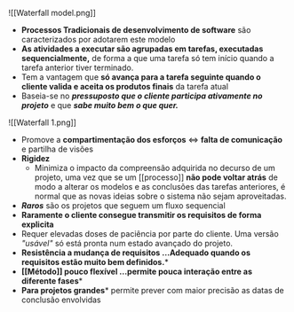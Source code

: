![[Waterfall model.png]]

- **Processos Tradicionais de desenvolvimento de software** são caracterizados por adotarem este modelo
- **As atividades a executar são agrupadas em tarefas, executadas sequencialmente,** de forma a que uma tarefa só tem início quando a tarefa anterior tiver terminado.
- Tem a vantagem que **só avança para a tarefa seguinte quando o cliente valida e aceita os produtos finais** da tarefa atual
- Baseia-se no ***pressuposto que o cliente participa ativamente no projeto*** e que ***sabe muito bem o que quer.***

![[Waterfall 1.png]]

- Promove a **compartimentação dos esforços** <=> **falta de comunicação** e partilha de visões
- **Rigidez**
	- Minimiza o impacto da compreensão adquirida no decurso de um projeto, uma vez que se um [[processo]] **não pode voltar atrás** de modo a alterar os modelos e as conclusões das tarefas anteriores, é normal que as novas ideias sobre o sistema não sejam aproveitadas.
- ***Raros*** são os projetos que seguem um fluxo sequencial
- **Raramente o cliente consegue transmitir os requisitos de forma explicita**
- Requer elevadas doses de paciência por parte do cliente. Uma versão *"usável"* só está pronta num estado avançado do projeto.
- **Resistência a mudança de requisitos …Adequado quando os requisitos estão muito bem definidos.***
- **[[Método]] pouco flexível …permite pouca interação entre as diferente fases***
- **Para projetos grandes*** permite prever com maior precisão as datas de conclusão envolvidas

